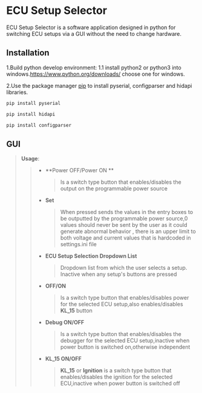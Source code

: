 # ECU Setup Selector

ECU Setup Selector is a software application designed in python for switching ECU setups via a GUI without the need to change hardware.



## Installation

1.Build python develop environment:
	1.1 install python2 or python3 into windows.https://www.python.org/downloads/ choose one for windows.





2.Use the package manager [pip](https://pip.pypa.io/en/stable/) to install pyserial, configparser and hidapi libraries.

```bash
pip install pyserial
```

```bash
pip install hidapi
```

````bash
pip install configparser
````



## GUI




> **Usage**:
>
> > - **Power OFF/Power ON **
> >
> >   > Is a switch type button that enables/disables the output on the programmable power source
> >
> > - **Set** 
> >
> >   > When pressed sends the values in the entry boxes to be outputted by the programmable power source,0 values should never be sent by the user as it could generate abnormal behavior , there is an upper limit to both voltage and current values that is hardcoded in settings.ini file
> >
> > - **ECU Setup Selection Dropdown List** 
> >
> >   > Dropdown list from which the user selects a setup. Inactive when any setup's buttons are pressed
> >
> > - **OFF/ON**
> >
> >   > Is a switch type button that enables/disables power for the selected ECU setup,also enables/disables **KL_15** button
> >
> > - **Debug ON/OFF** 
> >
> >   >Is a switch type button that enables/disables the debugger for the selected ECU setup,inactive when power button is switched on,otherwise independent 
> >
> > - **KL_15 ON/OFF**
> >
> >   > **KL_15** or **Ignition** is a switch type button that enables/disables the ignition for the selected ECU,inactive when power button is switched off

